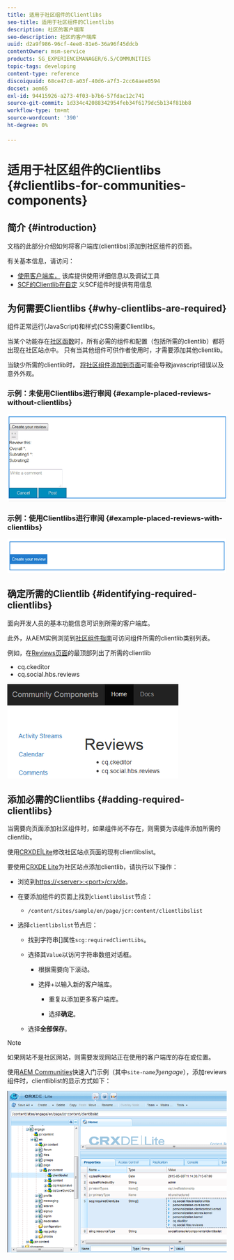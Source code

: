 ```yaml
---
title: 适用于社区组件的Clientlibs
seo-title: 适用于社区组件的Clientlibs
description: 社区的客户端库
seo-description: 社区的客户端库
uuid: d2a9f986-96cf-4ee8-81e6-36a96f45ddcb
contentOwner: msm-service
products: SG_EXPERIENCEMANAGER/6.5/COMMUNITIES
topic-tags: developing
content-type: reference
discoiquuid: 68ce47c8-a03f-40d6-a7f3-2cc64aee0594
docset: aem65
exl-id: 94415926-a273-4f03-b7b6-57fdac12c741
source-git-commit: 1d334c42088342954feb34f6179dc5b134f81bb8
workflow-type: tm+mt
source-wordcount: '390'
ht-degree: 0%

---
```


# 适用于社区组件的Clientlibs {#clientlibs-for-communities-components}

## 简介 {#introduction}

文档的此部分介绍如何将客户端库(clientlibs)添加到社区组件的页面。

有关基本信息，请访问：

* [使用客户端库，](/help/sites-developing/clientlibs.md) 该库提供使用详细信息以及调试工具
* [SCF的Clientlib在自定](/help/communities/client-customize.md#clientlibs) 义SCF组件时提供有用信息


## 为何需要Clientlibs {#why-clientlibs-are-required}

组件正常运行(JavaScript)和样式(CSS)需要Clientlibs。

当某个功能存在[社区函数](/help/communities/functions.md)时，所有必需的组件和配置（包括所需的clientlib）都将出现在社区站点中。 只有当其他组件可供作者使用时，才需要添加其他clientlib。

当缺少所需的clientlib时， [将社区组件添加到页面](/help/communities/author-communities.md)可能会导致javascript错误以及意外外观。

### 示例：未使用Clientlibs进行审阅 {#example-placed-reviews-without-clientlibs}

![置入审阅](assets/placed-reviews.png)

### 示例：使用Clientlibs进行审阅 {#example-placed-reviews-with-clientlibs}

![reviews-clientlibs](assets/reviews-clientlibs.png)

## 确定所需的Clientlib {#identifying-required-clientlibs}

面向开发人员的基本功能信息可识别所需的客户端库。

此外，从AEM实例浏览到[社区组件指南](/help/communities/components-guide.md)可访问组件所需的clientlib类别列表。

例如，在[Reviews页面](https://localhost:4502/content/community-components/en/reviews.html)的最顶部列出了所需的clientlib

* cq.ckeditor
* cq.social.hbs.reviews

![clientlibs reviews](assets/clientlibs-reviews.png)

## 添加必需的Clientlibs {#adding-required-clientlibs}

当需要向页面添加社区组件时，如果组件尚不存在，则需要为该组件添加所需的clientlib。

使用[CRXDE|Lite](#using-crxde-lite)修改社区站点页面的现有clientlibslist。

要使用[CRXDE Lite](/help/sites-developing/developing-with-crxde-lite.md)为社区站点添加clientlib，请执行以下操作：

* 浏览到[https://&lt;server>:&lt;port>/crx/de](https://localhost:4502/crx/de)。
* 在要添加组件的页面上找到`clientlibslist`节点：

   * `/content/sites/sample/en/page/jcr:content/clientlibslist`

* 选择`clientlibslist`节点后：

   * 找到字符串[]属性`scg:requiredClientLibs`。
   * 选择其`Value`以访问字符串数组对话框。

      * 根据需要向下滚动。
      * 选择+以输入新的客户端库。

         * 重复以添加更多客户端库。

         * 选择&#x200B;**确定**。
   * 选择&#x200B;**全部保存**。


>[!NOTE]
>
>如果网站不是社区网站，则需要发现网站正在使用的客户端库的存在或位置。

使用[AEM Communities](/help/communities/getting-started.md)快速入门示例（其中`site-name`为&#x200B;*engage*），添加reviews组件时，clientliblist的显示方式如下：

![审阅组件](assets/review-component.png)
